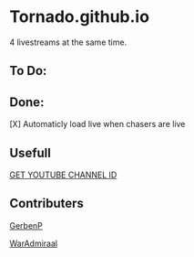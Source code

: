 # Tornado.github.io

4 livestreams at the same time.

## To Do:


## Done:

[X] Automaticly load live when chasers are live

## Usefull

[GET YOUTUBE CHANNEL ID](https://commentpicker.com/youtube-channel-id.php)

## Contributers

[GerbenP](https://github.com/gerbenp)

[WarAdmiraal](https://github.com/Waradmiraal)
